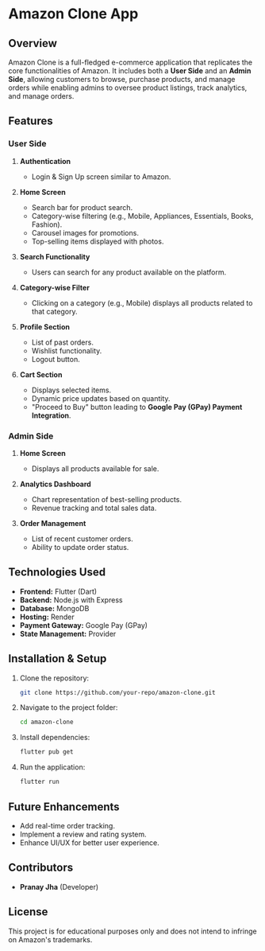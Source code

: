 # Amazon Clone App

## Overview
Amazon Clone is a full-fledged e-commerce application that replicates the core functionalities of Amazon. It includes both a **User Side** and an **Admin Side**, allowing customers to browse, purchase products, and manage orders while enabling admins to oversee product listings, track analytics, and manage orders.

## Features

### User Side
1. **Authentication**
    - Login & Sign Up screen similar to Amazon.

2. **Home Screen**
    - Search bar for product search.
    - Category-wise filtering (e.g., Mobile, Appliances, Essentials, Books, Fashion).
    - Carousel images for promotions.
    - Top-selling items displayed with photos.

3. **Search Functionality**
    - Users can search for any product available on the platform.

4. **Category-wise Filter**
    - Clicking on a category (e.g., Mobile) displays all products related to that category.

5. **Profile Section**
    - List of past orders.
    - Wishlist functionality.
    - Logout button.

6. **Cart Section**
    - Displays selected items.
    - Dynamic price updates based on quantity.
    - "Proceed to Buy" button leading to **Google Pay (GPay) Payment Integration**.

### Admin Side
1. **Home Screen**
    - Displays all products available for sale.

2. **Analytics Dashboard**
    - Chart representation of best-selling products.
    - Revenue tracking and total sales data.

3. **Order Management**
    - List of recent customer orders.
    - Ability to update order status.

## Technologies Used
- **Frontend:** Flutter (Dart)
- **Backend:** Node.js with Express
- **Database:** MongoDB
- **Hosting:** Render
- **Payment Gateway:** Google Pay (GPay)
- **State Management:** Provider

## Installation & Setup
1. Clone the repository:
   ```sh
   git clone https://github.com/your-repo/amazon-clone.git
   ```
2. Navigate to the project folder:
   ```sh
   cd amazon-clone
   ```
3. Install dependencies:
   ```sh
   flutter pub get
   ```
4. Run the application:
   ```sh
   flutter run
   ```

## Future Enhancements
- Add real-time order tracking.
- Implement a review and rating system.
- Enhance UI/UX for better user experience.

## Contributors
- **Pranay Jha** (Developer)

## License
This project is for educational purposes only and does not intend to infringe on Amazon's trademarks.

